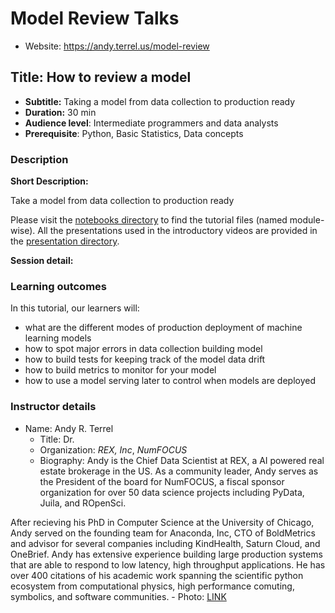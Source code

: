 # Model Review Talks

- Website: https://andy.terrel.us/model-review

## Title: How to review a model

- **Subtitle:** Taking a model from data collection to production ready
- **Duration:** 30 min
- **Audience level**: Intermediate programmers and data analysts
- **Prerequisite**: Python, Basic Statistics, Data concepts

### Description

**Short Description:**

Take a model from data collection to production ready

Please visit the [notebooks directory](./notebooks) to find the tutorial files (named module-wise).
All the presentations used in the introductory videos are provided in the [presentation directory](./presentations).

**Session detail:**


### Learning outcomes

In this tutorial, our learners will:
- what are the different modes of production deployment of machine learning models
- how to spot major errors in data collection building model
- how to build tests for keeping track of the model data drift
- how to build metrics to monitor for your model
- how to use a model serving later to control when models are deployed

### Instructor details

- Name: Andy R. Terrel
    - Title: Dr.
    - Organization: *REX, Inc*, *NumFOCUS*
    - Biography: Andy is the Chief Data Scientist at REX, a AI powered real estate brokerage in the US. As a community leader, Andy serves as the President of the board for NumFOCUS, a fiscal sponsor organization for over 50 data science projects including PyData, Juila, and ROpenSci. 
    
After recieving his PhD in Computer Science at the University of Chicago, Andy served on the founding team for Anaconda, Inc, CTO of BoldMetrics and advisor for several companies including KindHealth, Saturn Cloud, and OneBrief. Andy has extensive experience building large production systems that are able to respond to low latency, high throughput applications. He has over 400 citations of his academic work spanning the scientific python ecosystem from computational physics, high performance comuting, symbolics, and software communities.
    - Photo: [LINK](images/AndyRTerrel.png)
